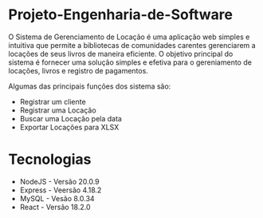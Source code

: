 # Projeto-Engenharia-de-Software

O Sistema de Gerenciamento de Locação é uma aplicação web simples e intuitiva que permite a bibliotecas de comunidades carentes gerenciarem a locações de seus livros de maneira eficiente. O objetivo principal do sistema é fornecer uma solução simples e efetiva para o gereniamento de locações, livros e registro de pagamentos.

Algumas das principais funções dos sistema são:
* Registrar um cliente
* Registrar uma Locação
* Buscar uma Locação pela data
* Exportar Locações para XLSX

# Tecnologias
* NodeJS - Versão 20.0.9
* Express - Veersão 4.18.2
* MySQL - Vesão 8.0.34
* React - Versão 18.2.0
